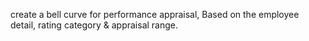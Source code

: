 create a bell curve for performance appraisal, Based on the employee
detail, rating category & appraisal range.
